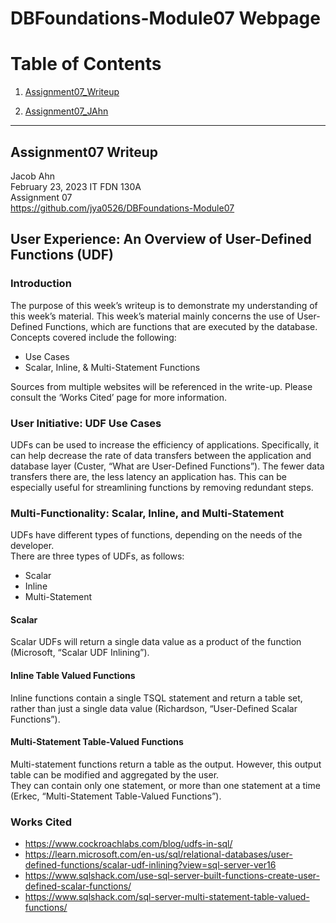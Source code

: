 # DBFoundations-Module07 Webpage

# Table of Contents  
1. [Assignment07_Writeup](https://github.com/jya0526/DBFoundations-Module07/blob/main/Assignment07_WriteUp.pdf) 

2. [Assignment07_JAhn](https://github.com/jya0526/DBFoundations-Module07/blob/main/Assignment07_JAhn.sql)
***
## Assignment07 Writeup

  Jacob Ahn  
  February 23, 2023 
  IT FDN 130A  
  Assignment 07  
  https://github.com/jya0526/DBFoundations-Module07

  ## User Experience: An Overview of User-Defined Functions (UDF)
 
  ### Introduction
The purpose of this week’s writeup is to demonstrate my understanding of this week’s material. 
This week’s material mainly concerns the use of User-Defined Functions, which are functions that are executed by the database. Concepts covered include the      following:
* Use Cases
* Scalar, Inline, & Multi-Statement Functions  
  
Sources from multiple websites will be referenced in the write-up. Please consult the ‘Works Cited’ page for more information.

  ### User Initiative: UDF Use Cases
UDFs can be used to increase the efficiency of applications. Specifically, it can help decrease the rate of data transfers between the application and database layer  (Custer, “What are User-Defined Functions”). The fewer data transfers there are, the less latency an application has. This can be especially useful for streamlining functions by removing redundant steps.

  ### Multi-Functionality: Scalar, Inline, and Multi-Statement
  UDFs have different types of functions, depending on the needs of the developer.   
  There are three types of UDFs, as follows:
 * Scalar
 * Inline
 * Multi-Statement

#### Scalar
  Scalar UDFs will return a single data value as a product of the function (Microsoft, “Scalar UDF Inlining”). 
  
#### Inline Table Valued Functions
  Inline functions contain a single TSQL statement and return a table set, rather than just a single data value (Richardson, “User-Defined Scalar Functions”). 
  
#### Multi-Statement Table-Valued Functions
  Multi-statement functions return a table as the output. However, this output table can be modified and aggregated by the user.   
  They can contain only one statement, or more than one statement at a time (Erkec, “Multi-Statement Table-Valued Functions”). 
  
  ### Works Cited
 * https://www.cockroachlabs.com/blog/udfs-in-sql/  
 * https://learn.microsoft.com/en-us/sql/relational-databases/user-defined-functions/scalar-udf-inlining?view=sql-server-ver16  
 * https://www.sqlshack.com/use-sql-server-built-functions-create-user-defined-scalar-functions/  
 * https://www.sqlshack.com/sql-server-multi-statement-table-valued-functions/


